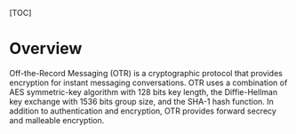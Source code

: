[TOC]

# Overview
Off-the-Record Messaging (OTR) is a cryptographic protocol that provides encryption for instant messaging conversations. OTR uses a combination of AES symmetric-key algorithm with 128 bits key length, the Diffie-Hellman key exchange with 1536 bits group size, and the SHA-1 hash function. In addition to authentication and encryption, OTR provides forward secrecy and malleable encryption.
